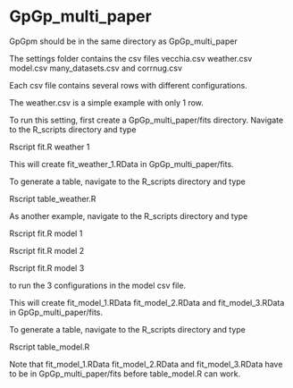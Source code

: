 # GpGp_multi_paper

GpGpm should be in the same directory as GpGp_multi_paper

The settings folder contains the csv files vecchia.csv weather.csv model.csv many_datasets.csv and corrnug.csv 

Each csv file contains several rows with different configurations.

The weather.csv is a simple example with only 1 row.

To run this setting, first create a GpGp_multi_paper/fits directory. Navigate to the R_scripts directory and type

Rscript fit.R weather 1

This will create fit_weather_1.RData in GpGp_multi_paper/fits.

To generate a table, navigate to the R_scripts directory and type

Rscript table_weather.R

As another example, navigate to the R_scripts directory and type

Rscript fit.R model 1

Rscript fit.R model 2

Rscript fit.R model 3

to run the 3 configurations in the model csv file.

This will create fit_model_1.RData fit_model_2.RData and fit_model_3.RData in GpGp_multi_paper/fits. 

To generate a table, navigate to the R_scripts directory and type

Rscript table_model.R

Note that fit_model_1.RData fit_model_2.RData and fit_model_3.RData have to be in GpGp_multi_paper/fits before table_model.R can work.


